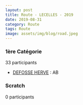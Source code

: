 ```yaml
---
layout: post
title: Route - LECELLES - 2019
date: 2019-08-31
category: Route
tags: Route
image: assets/img/blog/road.jpeg
---
```


### 1ère Catégorie
33 participants
- [DEFOSSE HERVE](https://teamspecializedlille.github.io/coureurs/defosseherve) : AB

### Scratch
0 participants
